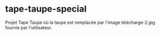 # tape-taupe-special
Projet Tape Taupe où la taupe est remplacée par l'image télécharge-2.jpg fournie par l'utilisateur.
